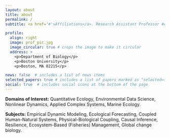 ```yaml
---
layout: about
title: about
permalink: /
subtitle: <a href='#'>Affiliations</a>. Research Assistant Professor #Address. Contacts. Moto. Etc.

profile:
  align: right
  image: prof_pic.jpg
  image_circular: true # crops the image to make it circular
  address: >
    <p>Department of Biology</p>
    <p>Boston University</p>
    <p>Boston, MA 02215</p>

news: false  # includes a list of news items
selected_papers: true # includes a list of papers marked as "selected={true}"
social: true  # includes social icons at the bottom of the page
---
```


**Domains of Interest:** Quantitative Ecology, Environmental Data Science, Nonlinear Dynamics, Applied Complex Systems, Marine Ecology.

**Subjects:** Empirical Dynamic Modeling, Ecological Forecasting, Coupled Human-Natural Systems, Physical-Biological Coupling, Causal Inference, Resilience, Ecosystem-Based (Fisheries) Management, Global change biology.



